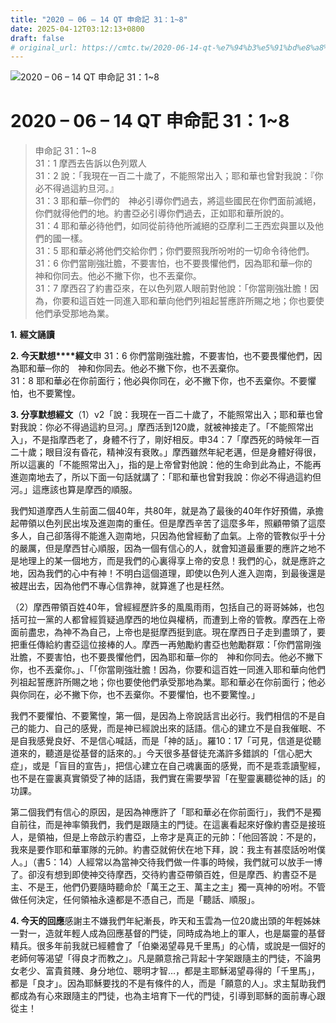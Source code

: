 ```yaml
---
title: "2020 – 06 – 14 QT 申命記 31：1~8"
date: 2025-04-12T03:12:13+0800
draft: false
# original_url: https://cmtc.tw/2020-06-14-qt-%e7%94%b3%e5%91%bd%e8%a8%98-31%ef%bc%9a18
---
```


![2020 – 06 – 14 QT 申命記 31：1~8](/images/qt.jpg   "2020 – 06 – 14 QT 申命記 31：1~8")

# 2020 – 06 – 14 QT 申命記 31：1~8

> 申命記 31：1~8  
> 31：1 摩西去告訴以色列眾人  
> 31：2 說：「我現在一百二十歲了，不能照常出入；耶和華也曾對我說：『你必不得過這約旦河。』  
> 31：3 耶和華─你們的　神必引導你們過去，將這些國民在你們面前滅絕，你們就得他們的地。約書亞必引導你們過去，正如耶和華所說的。  
> 31：4 耶和華必待他們，如同從前待他所滅絕的亞摩利二王西宏與噩以及他們的國一樣。  
> 31：5 耶和華必將他們交給你們；你們要照我所吩咐的一切命令待他們。  
> 31：6 你們當剛強壯膽，不要害怕，也不要畏懼他們，因為耶和華─你的　神和你同去。他必不撇下你，也不丟棄你。  
> 31：7 摩西召了約書亞來，在以色列眾人眼前對他說：「你當剛強壯膽！因為，你要和這百姓一同進入耶和華向他們列祖起誓應許所賜之地；你也要使他們承受那地為業。

**1.** **經文誦讀**

**2. 今天默想****經文**申 31：6 你們當剛強壯膽，不要害怕，也不要畏懼他們，因為耶和華─你的　神和你同去。他必不撇下你，也不丟棄你。  
31：8 耶和華必在你前面行；他必與你同在，必不撇下你，也不丟棄你。不要懼怕，也不要驚惶。

**3. 分享默想經文**（1）v2「說：我現在一百二十歲了，不能照常出入；耶和華也曾對我說：你必不得過這約旦河。」摩西活到120歲，就被神接走了。「不能照常出入」，不是指摩西老了，身體不行了，剛好相反。申34：7「摩西死的時候年一百二十歲；眼目沒有昏花，精神沒有衰敗。」摩西雖然年紀老邁，但是身體好得很，所以這裏的「不能照常出入」，指的是上帝曾對他說：他的生命到此為止，不能再進迦南地去了，所以下面一句話就講了：「耶和華也曾對我說：你必不得過這約但河。」這應該也算是摩西的順服。

我們知道摩西人生前面二個40年，共80年，就是為了最後的40年作好預備，承擔起帶領以色列民出埃及進迦南的重任。但是摩西辛苦了這麼多年，照顧帶領了這麼多人，自己卻落得不能進入迦南地，只因為他曾經動了血氣。上帝的管教似乎十分的嚴厲，但是摩西甘心順服，因為一個有信心的人，就會知道最重要的應許之地不是地理上的某一個地方，而是我們的心裏得享上帝的安息！我們的心，就是應許之地，因為我們的心中有神！不明白這個道理，即使以色列人進入迦南，到最後還是被趕出去，因為他們不專心信靠神，就算進了也是枉然。

（2）摩西帶領百姓40年，曾經經歷許多的風風雨雨，包括自己的哥哥姊姊，也包括可拉一黨的人都曾經質疑過摩西的地位與權柄，而遭到上帝的管教。摩西在上帝面前盡忠，為神不為自己，上帝也是挺摩西挺到底。現在摩西日子走到盡頭了，要把重任傳給約書亞這位接棒的人。摩西一再勉勵約書亞也勉勵群眾：「你們當剛強壯膽，不要害怕，也不要畏懼他們，因為耶和華─你的　神和你同去。他必不撇下你，也不丟棄你。」、「「你當剛強壯膽！因為，你要和這百姓一同進入耶和華向他們列祖起誓應許所賜之地；你也要使他們承受那地為業。耶和華必在你前面行；他必與你同在，必不撇下你，也不丟棄你。不要懼怕，也不要驚惶。」

我們不要懼怕、不要驚惶，第一個，是因為上帝說話言出必行。我們相信的不是自己的能力、自己的感覺，而是神已經說出來的話語。信心的建立不是自我催眠、不是自我感覺良好、不是信心喊話，而是「神的話」。羅10：17「可見，信道是從聽道來的，聽道是從基督的話來的。」今天很多基督徒充滿許多錯誤的「信心肥大症」，或是「盲目的宣告」，把信心建立在自己魂裏面的感覺，而不是乖乖讀聖經，也不是在靈裏真實領受了神的話語，我們實在需要學習「在聖靈裏聽從神的話」的功課。

第二個我們有信心的原因，是因為神應許了「耶和華必在你前面行」，我們不是獨自前往，而是神率領我們，我們是跟隨主的門徒。在這裏看起來好像約書亞是接班人，是領袖，但是上帝啟示約書亞，上帝才是真正的元帥：「他回答說：不是的，我來是要作耶和華軍隊的元帥。約書亞就俯伏在地下拜，說：我主有甚麼話吩咐僕人。」（書5：14）人經常以為當神交待我們做一件事的時候，我們就可以放手一博了。卻沒有想到即使神交待摩西，交待約書亞帶領百姓，但是摩西、約書亞不是主、不是王，他們仍要隨時聽命於「萬王之王、萬主之主」獨一真神的吩咐。不管做任何決定，任何領袖永遠都是不憑自己，而是「聽話、順服」。

**4. 今天的回應**感謝主不嫌我們年紀漸長，昨天和玉雲為一位20歲出頭的年輕姊妹一對一，造就年輕人成為回應基督的門徒，同時成為地上的軍人，也是屬靈的基督精兵。很多年前我就已經體會了「伯樂渴望尋見千里馬」的心情，或說是一個好的老師何等渴望「得良才而教之」。凡是願意捨己背起十字架跟隨主的門徒，不論男女老少、富貴貧賤、身分地位、聰明才智…，都是主耶穌渴望尋得的「千里馬」，都是「良才」。因為耶穌要找的不是有條件的人，而是「願意的人」。求主幫助我們都成為有心來跟隨主的門徒，也為主培育下一代的門徒，引導到耶穌的面前專心跟從主！